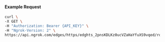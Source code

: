 <!-- Code generated for API Clients. DO NOT EDIT. -->

#### Example Request

```bash
curl \
-X GET \
-H "Authorization: Bearer {API_KEY}" \
-H "Ngrok-Version: 2" \
https://api.ngrok.com/edges/https/edghts_2pnsKDLKz0ucVZaHaYfuXS9vqed/routes/edghtsrt_2pnsKBa6Lb0piduJquaY82znUB1/backend
```
